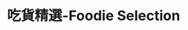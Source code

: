 ---
title: "吃貨精選-Foodie Selection"
description: "探索全台美食競賽，發現在地美味，品嚐競技精神"
keywords:
  - 美食競賽
  - 台灣美食
  - 美食精選
datePublished: "2025-06-30"
dateModified: "2025-07-01"
city: "桃園市"
district: "所有行政區"
award: "所有獎項"
year: "所有年份"
page: 1
count: 4

restaurants:
  - name: "光明農場(馬告磚窯雞)"
    address: "桃園市復興區復興鄉神木路192-8號"
    phone: "0913566218"
    geo: "24.69323528154225, 121.41636709998976"
    google_map: "https://maps.app.goo.gl/1cen18b5cTtKZgeHA"
    footinder: "https://footinder.com.tw/%E6%A1%83%E5%9C%92%E5%B8%82%E5%BE%A9%E8%88%88%E5%8D%80/13824/"
    official: "https://www.facebook.com/a033912555/"
    award:
    - name: "500盤"
      year: "2024"
  - name: "蔣府宴"
    address: "325桃園市龍潭區高原路891號"
    phone: "034716635"
    geo: "24.831896992213164, 121.18647271201995"
    google_map: "https://maps.app.goo.gl/sJMUDtRpuuQ82bL46"
    footinder: "https://footinder.com.tw/%e6%a1%83%e5%9c%92%e5%b8%82%e9%be%8d%e6%bd%ad%e5%8d%80/59226/"
    official: "https://www.chiangfuyan.com.tw/"
    award:
    - name: "台北國際牛肉麵節"
      year: "2024"
    - name: "台北國際牛肉麵節"
      year: "2024"
  - name: "復空食品"
    address: "337桃園市大園區三民路一段538號"
    phone: "033936999"
    geo: "25.094836150811577, 121.24959832408382"
    google_map: "https://maps.app.goo.gl/KWNtgv1CFVoUrb2t9"
    footinder: "https://footinder.com.tw/%e6%a1%83%e5%9c%92%e5%b8%82%e5%a4%a7%e5%9c%92%e5%8d%80/362217/"
    official: "https://www.facebook.com/gifthut/"
    award:
    - name: "台北國際牛肉麵節"
      year: "2024"
  - name: "長榮空廚(股)公司"
    address: "337桃園市大園區航勤北路3號"
    phone: "033513333"
    geo: "25.08936789337848, 121.24888007887773"
    google_map: "https://maps.app.goo.gl/6tAZubAw5QqV2WAx5"
    footinder: ""
    official: "https://www.egsc.com.tw/"
    award:
    - name: "台北國際牛肉麵節"
      year: "2024"
---
